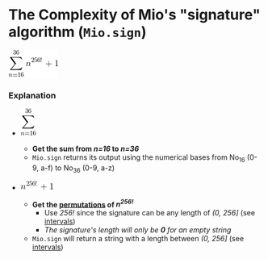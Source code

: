 # The Complexity of Mio's "signature" algorithm (`Mio.sign`)

![Complexity of Mio.sign](img/a.png "Complexity of Mio.sign")

### Explanation

- ![Sum of n=16, to n=36](img/b.png "Sum of n=16, to n=36")
  - __Get the sum from *n=16* to *n=36*__
  - `Mio.sign` returns its output using the numerical bases from No<sub>16</sub> (0-9, a-f) to No<sub>36</sub> (0-9, a-z)

- ![n^256! + 1](img/c.png "n^256! + 1")
  - __Get the [permutations](https://en.wikipedia.org/wiki/Permutation) of _n<sup>256!</sup>___
    - Use *256!* since the signature can be any length of *(0, 256]* (see [intervals])
    - _The signature's length will only be **0** for an empty string_
  - `Mio.sign` will return a string with a length between *(0, 256]* (see [intervals])

[intervals]: https://en.wikipedia.org/wiki/Interval_(mathematics)
